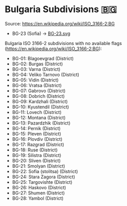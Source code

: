 # Bulgaria Subdivisions 🇧🇬

Source: https://en.wikipedia.org/wiki/ISO_3166-2:BG

* BG-23 (Sofia) -> [BG-23.svg](https://github.com/amckenna41/iso3166-flag-icons/blob/main/iso3166-2-icons/BG/BG-23.svg)

Bulgaria ISO 3166-2 subdivisions with no available flags (https://en.wikipedia.org/wiki/ISO_3166-2:BG):

* BG-01: Blagoevgrad (District)
* BG-02: Burgas (District)
* BG-03: Varna (District)
* BG-04: Veliko Tarnovo (District)
* BG-05: Vidin (District)
* BG-06: Vratsa (District)
* BG-07: Gabrovo (District)
* BG-08: Dobrich (District)
* BG-09: Kardzhali (District)
* BG-10: Kyustendil (District)
* BG-11: Lovech (District)
* BG-12: Montana (District)
* BG-13: Pazardzhik (District)
* BG-14: Pernik (District)
* BG-15: Pleven (District)
* BG-16: Plovdiv (District)
* BG-17: Razgrad (District)
* BG-18: Ruse (District)
* BG-19: Silistra (District)
* BG-20: Sliven (District)
* BG-21: Smolyan (District)
* BG-22: Sofia (stolitsa) (District)
* BG-24: Stara Zagora (District)
* BG-25: Targovishte (District)
* BG-26: Haskovo (District)
* BG-27: Shumen (District)
* BG-28: Yambol (District)
